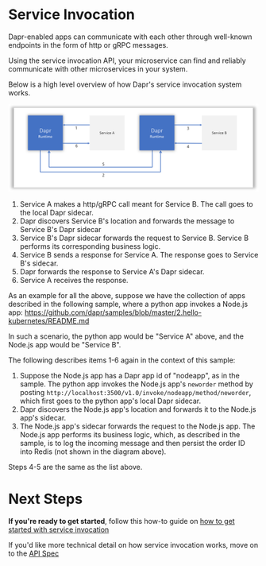# Service Invocation

Dapr-enabled apps can communicate with each other through well-known endpoints in the form of http or gRPC messages.

Using the service invocation API, your microservice can find and reliably communicate with other microservices in your system. 

Below is a high level overview of how Dapr's service invocation system works.

![Service Invocation Diagram](../../images/service-invocation.png)

1. Service A makes a http/gRPC call meant for Service B.  The call goes to the local Dapr sidecar.  
2. Dapr discovers Service B's location and forwards the message to Service B's Dapr sidecar
3. Service B's Dapr sidecar forwards the request to Service B.  Service B performs its corresponding business logic.
4. Service B sends a response for Service A.  The response goes to Service B's sidecar.
5. Dapr forwards the response to Service A's Dapr sidecar.
6. Service A receives the response.

As an example for all the above, suppose we have the collection of apps described in the following sample, where a python app invokes a Node.js app: https://github.com/dapr/samples/blob/master/2.hello-kubernetes/README.md

In such a scenario, the python app would be "Service A" above, and the Node.js app would be "Service B".

The following describes items 1-6 again in the context of this sample:

1. Suppose the Node.js app has a Dapr app id of "nodeapp", as in the sample.  The python app invokes the Node.js app's `neworder` method by posting `http://localhost:3500/v1.0/invoke/nodeapp/method/neworder`, which first goes to the python app's local Dapr sidecar.
2. Dapr discovers the Node.js app's location and forwards it to the Node.js app's sidecar.
3. The Node.js app's sidecar forwards the request to the Node.js app.  The Node.js app performs its business logic, which, as described in the sample, is to log the incoming message and then persist the order ID into Redis (not shown in the diagram above).

Steps 4-5 are the same as the list above.

# Next Steps

**If you're ready to get started**, follow this how-to guide on [how to get started with service invocation](https://github.com/dapr/docs/tree/master/howto/invoke-and-discover-services)

If you'd like more technical detail on how service invocation works, move on to the [API Spec](../../reference/api/service_invocation_api.md)
